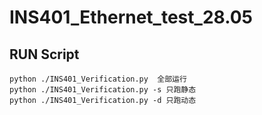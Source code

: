 # INS401_Ethernet_test_28.05

## RUN Script
	python ./INS401_Verification.py  全部运行
	python ./INS401_Verification.py -s 只跑静态
	python ./INS401_Verification.py -d 只跑动态